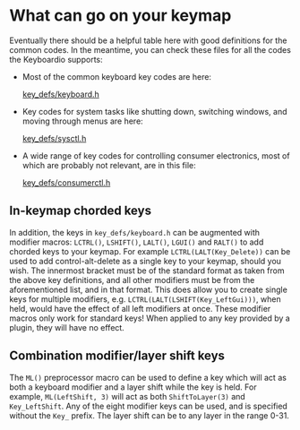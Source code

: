 # What can go on your keymap

Eventually there should be a helpful table here with good definitions for the common codes. In the meantime, you can check these files for all the codes the Keyboardio supports:

 - Most of the common keyboard key codes are here: 
   
   [key_defs/keyboard.h](https://github.com/keyboardio/Kaleidoscope/blob/master/src/kaleidoscope/key_defs/keyboard.h)

 - Key codes for system tasks like shutting down, switching windows, and moving through menus are here: 
    
   [key_defs/sysctl.h](https://github.com/keyboardio/Kaleidoscope/blob/master/src/kaleidoscope/key_defs/sysctl.h)

 - A wide range of key codes for controlling consumer electronics, most of which are probably not relevant, are in this file:  

    [key_defs/consumerctl.h](https://github.com/keyboardio/Kaleidoscope/blob/master/src/kaleidoscope/key_defs/consumerctl.h)

## In-keymap chorded keys

In addition, the keys in `key_defs/keyboard.h` can be augmented with modifier macros: `LCTRL()`, `LSHIFT()`, `LALT()`, `LGUI()` and `RALT()` to add chorded keys to your keymap. For example `LCTRL(LALT(Key_Delete))` can be used to add control-alt-delete as a single key to your keymap, should you wish. The innermost bracket must be of the standard format as taken from the above key definitions, and all other modifiers must be from the aforementioned list, and in that format. This does allow you to create single keys for multiple modifiers, e.g. `LCTRL(LALT(LSHIFT(Key_LeftGui)))`, when held, would have the effect of all left modifiers at once. These modifier macros only work for standard keys! When applied to any key provided by a plugin, they will have no effect.

## Combination modifier/layer shift keys

The `ML()` preprocessor macro can be used to define a key which will act as both a keyboard modifier and a layer shift while the key is held.  For example, `ML(LeftShift, 3)` will act as both `ShiftToLayer(3)` and `Key_LeftShift`.  Any of the eight modifier keys can be used, and is specified without the `Key_` prefix.  The layer shift can be to any layer in the range 0-31.

